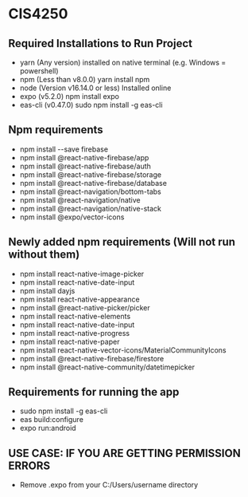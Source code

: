 # CIS4250

## Required Installations to Run Project

- yarn (Any version) installed on native terminal (e.g. Windows = powershell)
- npm (Less than v8.0.0) yarn install npm
- node (Version v16.14.0 or less) Installed online
- expo (v5.2.0) npm install expo
- eas-cli (v0.47.0) sudo npm install -g eas-cli

## Npm requirements

- npm install --save firebase
- npm install @react-native-firebase/app
- npm install @react-native-firebase/auth
- npm install @react-native-firebase/storage
- npm install @react-native-firebase/database
- npm install @react-navigation/bottom-tabs
- npm install @react-navigation/native
- npm install @react-navigation/native-stack
- npm install @expo/vector-icons
## Newly added npm requirements (Will not run without them)
- npm install react-native-image-picker
- npm install react-native-date-input
- npm install dayjs
- npm install react-native-appearance
- npm install @react-native-picker/picker
- npm install react-native-elements
- npm install react-native-date-input
- npm install react-native-progress
- npm install react-native-paper
- npm install react-native-vector-icons/MaterialCommunityIcons
- npm install @react-native-firebase/firestore
- npm install @react-native-community/datetimepicker




## Requirements for running the app

- sudo npm install -g eas-cli
- eas build:configure
- expo run:android

## USE CASE: IF YOU ARE GETTING PERMISSION ERRORS

- Remove .expo from your C:/Users/username directory
